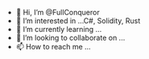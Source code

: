 - 👋 Hi, I’m @FullConqueror
- 👀 I’m interested in ...C#, Solidity, Rust
- 🌱 I’m currently learning ...
- 💞️ I’m looking to collaborate on ...
- 📫 How to reach me ...

<!---
FullConqueror/FullConqueror is a ✨ special ✨ repository because its `README.md` (this file) appears on your GitHub profile.
You can click the Preview link to take a look at your changes.
--->
